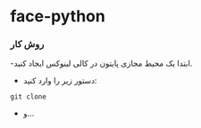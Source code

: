 # face-python
### روش کار
-ابتدا یک محیط مجازی پایتون در کالی لینوکس ایجاد کنید.
- دستور زیر را وارد کنید:
```
git clone 
```
- و...
